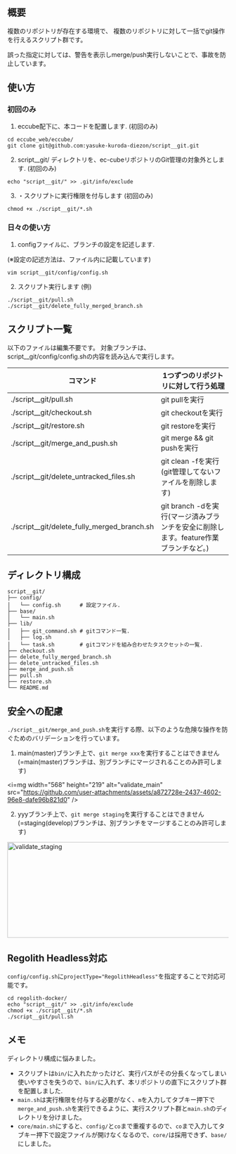 ## 概要

複数のリポジトリが存在する環境で、
複数のリポジトリに対して一括でgit操作を行えるスクリプト群です。

誤った指定に対しては、警告を表示しmerge/push実行しないことで、事故を防止しています。

## 使い方
### 初回のみ
1. eccube配下に、本コードを配置します. (初回のみ)
  ```
  cd eccube_web/eccube/
  git clone git@github.com:yasuke-kuroda-diezon/script__git.git
  ```

2. script__git/ ディレクトリを、ec-cubeリポジトリのGit管理の対象外とします. (初回のみ)
  ```
  echo "script__git/" >> .git/info/exclude
  ```

3. ・スクリプトに実行権限を付与します (初回のみ)
  ```
  chmod +x ./script__git/*.sh
  ```

### 日々の使い方
1. configファイルに、ブランチの設定を記述します.

  (※設定の記述方法は、ファイル内に記載しています)
  ```
  vim script__git/config/config.sh
  ```

2. スクリプト実行します (例)
```
./script__git/pull.sh
./script__git/delete_fully_merged_branch.sh
```

## スクリプト一覧

以下のファイルは編集不要です。
対象ブランチは、script__git/config/config.shの内容を読み込んで実行します。

| コマンド  | 1つずつのリポジトリに対して行う処理 |
| ------------- | ------------- |
| ./script__git/pull.sh | git pullを実行 |
| ./script__git/checkout.sh | git checkoutを実行 |
| ./script__git/restore.sh | git restoreを実行 |
| ./script__git/merge_and_push.sh | git merge && git pushを実行 |
| ./script__git/delete_untracked_files.sh | git clean -fを実行(git管理してないファイルを削除します) |
| ./script__git/delete_fully_merged_branch.sh | git branch -dを実行(マージ済みブランチを安全に削除します。feature作業ブランチなど。) |

## ディレクトリ構成

```
script__git/
├── config/
│   └── config.sh      # 設定ファイル.
├── base/
│   └── main.sh
├── lib/
│   ├── git_command.sh # gitコマンド一覧.
│   ├── log.sh
│   └── task.sh        # gitコマンドを組み合わせたタスクセットの一覧.
├── checkout.sh
├── delete_fully_merged_branch.sh
├── delete_untracked_files.sh
├── merge_and_push.sh
├── pull.sh
├── restore.sh
└── README.md
```

## 安全への配慮
`./script__git/merge_and_push.sh`を実行する際、以下のような危険な操作を防ぐためのバリデーションを行っています。

1. main(master)ブランチ上で、`git merge xxx`を実行することはできません
  (=main(master)ブランチは、別ブランチにマージされることのみ許可します)

<i=mg width="568" height="219" alt="validate_main" src="https://github.com/user-attachments/assets/a872728e-2437-4602-96e8-dafe96b821d0" />


2. yyyブランチ上で、`git merge staging`を実行することはできません
  (=staging(develop)ブランチは、別ブランチをマージすることのみ許可します)
<img width="521" height="218" alt="validate_staging" src="https://github.com/user-attachments/assets/6ef2b26e-2515-44af-af71-f726ecf64948" />


## Regolith Headless対応

`config/config.sh`に`projectType="RegolithHeadless"`を指定することで対応可能です。

```
cd regolith-docker/
echo "script__git/" >> .git/info/exclude
chmod +x ./script__git/*.sh
./script__git/pull.sh
```

## メモ

ディレクトリ構成に悩みました。
- スクリプトは`bin/`に入れたかったけど、実行パスがその分長くなってしまい使いやすさを失うので、`bin/`に入れず、本リポジトリの直下にスクリプト群を配置しました.
- `main.sh`は実行権限を付与する必要がなく、`m`を入力してタブキー押下で`merge_and_push.sh`を実行できるように、実行スクリプト群と`main.sh`のディレクトリを分けました。
- `core/main.sh`にすると、`config/`と`co`まで重複するので、`co`まで入力してタブキー押下で設定ファイルが開けなくなるので、`core/`は採用できず、`base/`にしました。